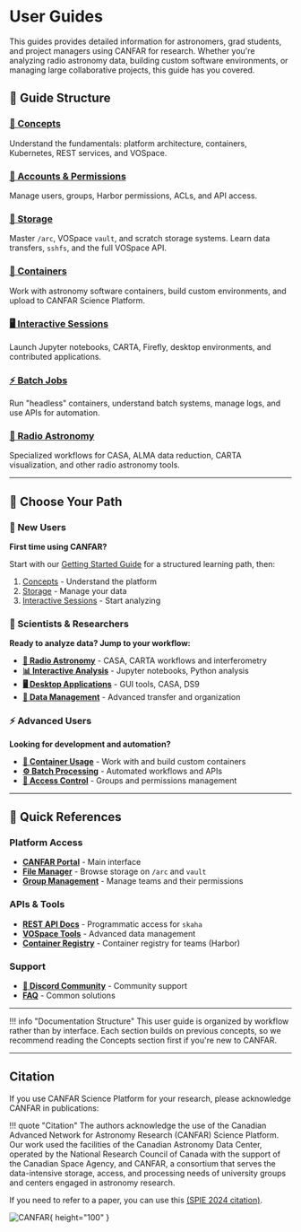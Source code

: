 # User Guides

This guides provides detailed information for astronomers, grad students, and project managers using CANFAR for research. Whether you're analyzing radio astronomy data, building custom software environments, or managing large collaborative projects, this guide has you covered.

## 📖 Guide Structure

### [🧠 Concepts](../concepts.md)

Understand the fundamentals: platform architecture, containers, Kubernetes, REST services, and VOSpace.

### [👥 Accounts & Permissions](../accounts.md)

Manage users, groups, Harbor permissions, ACLs, and API access.

### [💾 Storage](storage/index.md)

Master `/arc`, VOSpace `vault`, and scratch storage systems. Learn data transfers, `sshfs`, and the full VOSpace API.

### [🐳 Containers](../containers.md)

Work with astronomy software containers, build custom environments, and upload to CANFAR Science Platform.

### [🖥️ Interactive Sessions](interactive-sessions/index.md)

Launch Jupyter notebooks, CARTA, Firefly, desktop environments, and contributed applications.

### [⚡ Batch Jobs](../batch-jobs.md)

Run "headless" containers, understand batch systems, manage logs, and use APIs for automation.

### [📡 Radio Astronomy](radio-astronomy/index.md)

Specialized workflows for CASA, ALMA data reduction, CARTA visualization, and other radio astronomy tools.

---

## 🎯 Choose Your Path

### 🌱 New Users

**First time using CANFAR?**

Start with our [Getting Started Guide](../get-started.md) for a structured learning path, then:

1. [Concepts](../concepts.md) - Understand the platform
2. [Storage](storage/index.md) - Manage your data
3. [Interactive Sessions](interactive-sessions/index.md) - Start analyzing

### 🔬 Scientists & Researchers

**Ready to analyze data? Jump to your workflow:**

- **[🔭 Radio Astronomy](radio-astronomy/index.md)** - CASA, CARTA workflows and interferometry
- **[📊 Interactive Analysis](interactive-sessions/index.md)** - Jupyter notebooks, Python analysis
- **[🖥️ Desktop Applications](interactive-sessions/launch-desktop.md)** - GUI tools, CASA, DS9
- **[📁 Data Management](storage/index.md)** - Advanced transfer and organization

### ⚡ Advanced Users

**Looking for development and automation?**

- **[🐳 Container Usage](../containers.md)** - Work with and build custom containers
- **[⚙️ Batch Processing](../batch-jobs.md)** - Automated workflows and APIs
- **[🔐 Access Control](../accounts.md)** - Groups and permissions management

---

## 🔗 Quick References

### Platform Access

- **[CANFAR Portal](https://www.canfar.net/science-portal/)** - Main interface
- **[File Manager](https://www.canfar.net/storage/arc/list)** - Browse storage on `/arc` and `vault`
- **[Group Management](https://www.cadc-ccda.hia-iha.nrc-cnrc.gc.ca/en/groups/)** - Manage teams and their permissions

### APIs & Tools

- **[REST API Docs](https://ws-uv.canfar.net/skaha)** - Programmatic access for `skaha`
- **[VOSpace Tools](storage/vospace-api.md)** - Advanced data management
- **[Container Registry](https://images.canfar.net/)** - Container registry for teams (Harbor)

### Support

- **[💬 Discord Community](https://discord.gg/vcCQ8QBvBa)** - Community support
- **[FAQ](../../faq.md)** - Common solutions

---

!!! info "Documentation Structure"
    This user guide is organized by workflow rather than by interface. Each section builds on previous concepts, so we recommend reading the Concepts section first if you're new to CANFAR.

---

## Citation

If you use CANFAR Science Platform for your research, please acknowledge CANFAR in publications:

!!! quote "Citation"
    The authors acknowledge the use of the Canadian Advanced Network for Astronomy Research (CANFAR) Science Platform. Our work used the facilities of the Canadian Astronomy Data Center, operated by the National Research Council of Canada with the support of the Canadian Space Agency, and CANFAR, a consortium that serves the data-intensive storage, access, and processing needs of university groups and centers engaged in astronomy research. 
    
If you need to refer to a paper, you can use this  [(SPIE 2024 citation)](https://doi.org/10.1117/12.3020588).

![CANFAR](https://www.canfar.net/css/images/logo.png){ height="100" }

